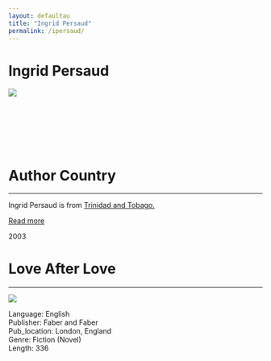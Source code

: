 ```yaml
---
layout: defaultau
title: "Ingrid Persaud"
permalink: /ipersaud/
---
```

<!-- partial:index.partial.html -->
<div class="content">
     <h1>Ingrid Persaud</h1>
    <div class="quote">
        <div><img src="https://encrypted-tbn0.gstatic.com/images?q=tbn:ANd9GcRz7YvYinL88yduXTC6QS3k4xsNj42syRdu6Btrt7gYtCjwpxQy" class="logo"></div>
    </div>
    <div class="timeline">
        <div style="padding-bottom:100px;"></div>
        <div class="block">
             <div class="date right"><p class="right"></p></div>
            <div class="dot"></div>
            <div class="left first">
            <div class="author_country">
                <h1>Author Country</h1><hr>
          <div class="aclocation">  <p>Ingrid Persaud is from <a href="{{ site.baseurl }}/3"> Trinidad and Tobago.</a></p></div>
              <div class="acreadmore">  <a href="https://en.wikipedia.org/wiki/Ingrid_Persaud" target="_blank">Read more</a></div>
            </div>
            </div>
        <div class="block">
            <div class="date left"><p class="left">2003</p></div>
            <div class="dot"></div>
            <div class="right">
                <h1>Love After Love</h1><hr>
                <p><img src="https://encrypted-tbn1.gstatic.com/images?q=tbn:ANd9GcRRYoA1YaDMdalZQH2O4WTesVEA4NMsOx0nxt9ubwAaegiMOXNM"></p>
                <p>
                Language: English<br/>
                Publisher: Faber and Faber<br/>
                Pub_location: London, England<br/>
                Genre: Fiction (Novel)<br/>
                Length: 336 <br/>                   </p>
            </div>
        </div>
  <!-- partial -->
<script src='https://cdnjs.cloudflare.com/ajax/libs/jquery/3.1.1/jquery.min.js'></script><script  src="{{ site.baseurl }}/assets/js/authorscript.js"></script>